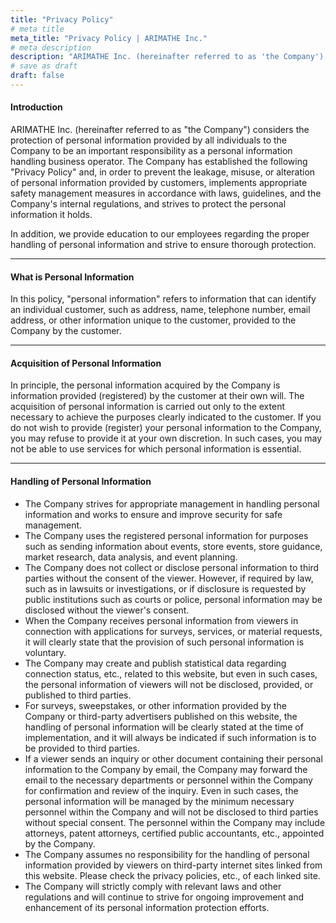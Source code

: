 ```yaml
---
title: "Privacy Policy"
# meta title
meta_title: "Privacy Policy | ARIMATHE Inc."
# meta description
description: "ARIMATHE Inc. (hereinafter referred to as 'the Company') considers the protection of personal information provided by all individuals to the Company to be an important responsibility as a personal information handling business operator. The Company has established the following 'Privacy Policy' and, in order to prevent the leakage, misuse, or alteration of personal information provided by customers, implements appropriate safety management measures in accordance with laws, guidelines, and the Company's internal regulations, and strives to protect the personal information it holds."
# save as draft
draft: false
---
```


#### Introduction

ARIMATHE Inc. (hereinafter referred to as "the Company") considers the protection of personal information provided by all individuals to the Company to be an important responsibility as a personal information handling business operator. The Company has established the following "Privacy Policy" and, in order to prevent the leakage, misuse, or alteration of personal information provided by customers, implements appropriate safety management measures in accordance with laws, guidelines, and the Company's internal regulations, and strives to protect the personal information it holds.

In addition, we provide education to our employees regarding the proper handling of personal information and strive to ensure thorough protection.

<hr>

#### What is Personal Information

In this policy, "personal information" refers to information that can identify an individual customer, such as address, name, telephone number, email address, or other information unique to the customer, provided to the Company by the customer.

<hr>

#### Acquisition of Personal Information

In principle, the personal information acquired by the Company is information provided (registered) by the customer at their own will.
The acquisition of personal information is carried out only to the extent necessary to achieve the purposes clearly indicated to the customer. If you do not wish to provide (register) your personal information to the Company, you may refuse to provide it at your own discretion.
In such cases, you may not be able to use services for which personal information is essential.

<hr>

#### Handling of Personal Information

- The Company strives for appropriate management in handling personal information and works to ensure and improve security for safe management.
- The Company uses the registered personal information for purposes such as sending information about events, store events, store guidance, market research, data analysis, and event planning.
- The Company does not collect or disclose personal information to third parties without the consent of the viewer. However, if required by law, such as in lawsuits or investigations, or if disclosure is requested by public institutions such as courts or police, personal information may be disclosed without the viewer's consent.
- When the Company receives personal information from viewers in connection with applications for surveys, services, or material requests, it will clearly state that the provision of such personal information is voluntary.
- The Company may create and publish statistical data regarding connection status, etc., related to this website, but even in such cases, the personal information of viewers will not be disclosed, provided, or published to third parties.
- For surveys, sweepstakes, or other information provided by the Company or third-party advertisers published on this website, the handling of personal information will be clearly stated at the time of implementation, and it will always be indicated if such information is to be provided to third parties.
- If a viewer sends an inquiry or other document containing their personal information to the Company by email, the Company may forward the email to the necessary departments or personnel within the Company for confirmation and review of the inquiry. Even in such cases, the personal information will be managed by the minimum necessary personnel within the Company and will not be disclosed to third parties without special consent. The personnel within the Company may include attorneys, patent attorneys, certified public accountants, etc., appointed by the Company.
- The Company assumes no responsibility for the handling of personal information provided by viewers on third-party internet sites linked from this website. Please check the privacy policies, etc., of each linked site.
- The Company will strictly comply with relevant laws and other regulations and will continue to strive for ongoing improvement and enhancement of its personal information protection efforts.
